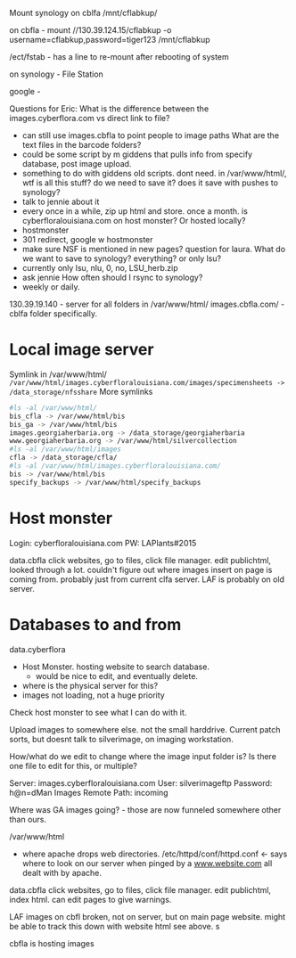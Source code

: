 
Mount synology on cblfa
/mnt/cflabkup/

on cbfla - 
mount //130.39.124.15/cflabkup -o username=cflabkup,password=tiger123 /mnt/cflabkup

/ect/fstab - has a line to re-mount after rebooting of system 

on synology - 
File Station 

google - 





Questions for Eric:
What is the difference between the images.cyberflora.com vs direct link to file? 
- can still use images.cbfla to point people to image paths 
What are the text files in the barcode folders?
- could be some script by m giddens that pulls info from specify database, post image upload. 
- something to do with giddens old scripts. dont need. 
in /var/www/html/, wtf is all this stuff? do we need to save it? does it save with pushes to synology?
- talk to jennie about it
- every once in a while, zip up html and store. once a month. 
is cyberfloralouisiana.com on host monster? Or hosted locally? 
- hostmonster 
- 301 redirect, google w hostmonster
- make sure NSF is mentioned in new pages? question for laura. 
What do we want to save to synology? everything? or only lsu? 
- currently only lsu, nlu, 0, no, LSU_herb.zip 
- ask jennie
How often should I rsync to synology? 
- weekly or daily. 


130.39.19.140 - server for all folders in /var/www/html/
images.cbfla.com/ - cblfa folder specifically. 

# Local image server
Symlink in /var/www/html/
`/var/www/html/images.cyberfloralouisiana.com/images/specimensheets -> /data_storage/nfsshare`
More symlinks
```bash
#ls -al /var/www/html/
bis_cfla -> /var/www/html/bis
bis_ga -> /var/www/html/bis
images.georgiaherbaria.org -> /data_storage/georgiaherbaria
www.georgiaherbaria.org -> /var/www/html/silvercollection
#ls -al /var/www/html/images
cfla -> /data_storage/cfla/
#ls -al /var/www/html/images.cyberfloralouisiana.com/
bis -> /var/www/html/bis
specify_backups -> /var/www/html/specify_backups
```

# Host monster

Login: cyberfloralouisiana.com
PW: LAPlants#2015

data.cbfla click websites, go to files, click file manager. edit publichtml, 
looked through a lot. couldn't figure out where images insert on page is coming from. probably just from current clfa server. LAF is probably on old server. 

# Databases to and from

data.cyberflora 
- Host Monster. hosting website to search database. 
    - would be nice to edit, and eventually delete. 
- where is the physical server for this?
- images not loading, not a huge priority

Check host monster to see what I can do with it. 


Upload images to somewhere else. not the small harddrive. 
Current patch sorts, but doesnt talk to silverimage, on imaging workstation. 

How/what do we edit to change where the image input folder is? Is there one file to edit for this, or multiple?

Server: images.cyberfloralouisiana.com
User: silverimageftp
Password: h@n=dMan
Images Remote Path: incoming

Where was GA images going? - those are now funneled somewhere other than ours. 

/var/www/html
- where apache drops web directories. 
/etc/httpd/conf/httpd.conf <- says where to look on our server when pinged by a www.website.com
all dealt with by apache. 

data.cbfla click websites, go to files, click file manager. edit publichtml, index html. can edit pages to give warnings. 

LAF images on cbfl broken, not on server, but on main page website. might be able to track this down with website html see above. s

cbfla is hosting images
